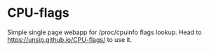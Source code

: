 CPU-flags
=========

Simple single page webapp for /proc/cpuinfo flags lookup. Head to https://unsip.github.io/CPU-flags/ to use it.
